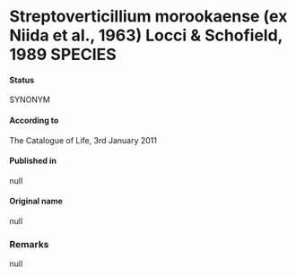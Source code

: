 # Streptoverticillium morookaense (ex Niida et al., 1963) Locci & Schofield, 1989 SPECIES

#### Status
SYNONYM

#### According to
The Catalogue of Life, 3rd January 2011

#### Published in
null

#### Original name
null

### Remarks
null